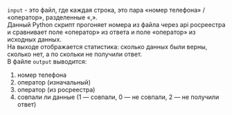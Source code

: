 `input` - это файл, где каждая строка, это пара «номер телефона» / «оператор», разделенные «,».   
Данный Python скрипт прогоняет номера из файла через api росреестра и сравнивает поле «оператор» из ответа и поле «оператор» из исходных данных.  
На выходе отображается статистика: сколько данных были верны, сколько нет, а по скольки не получили ответ.    
В файле `output` выводится:
1) номер телефона
2) оператор (изначальный)
3) оператор (из росреестра)
4) совпали ли данные (1 — совпали, 0 — не совпали, 2 — не получили ответ) 
